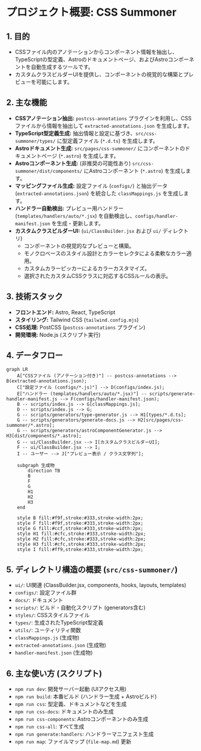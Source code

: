 # プロジェクト概要: CSS Summoner

## 1. 目的

- CSSファイル内のアノテーションからコンポーネント情報を抽出し、TypeScriptの型定義、Astroのドキュメントページ、およびAstroコンポーネントを自動生成するツールです。
- カスタムクラスビルダーUIを提供し、コンポーネントの視覚的な構築とプレビューを可能にします。

## 2. 主な機能

- **CSSアノテーション抽出:** `postcss-annotations` プラグインを利用し、CSSファイルから情報を抽出して `extracted-annotations.json` を生成します。
- **TypeScript型定義生成:** 抽出情報と設定に基づき、`src/css-summoner/types/` に型定義ファイル (`*.d.ts`) を生成します。
- **Astroドキュメント生成:** `src/pages/css-summoner/` にコンポーネントのドキュメントページ (`*.astro`) を生成します。
- **Astroコンポーネント生成:** (非推奨の可能性あり) `src/css-summoner/dist/components/` にAstroコンポーネント (`*.astro`) を生成します。
- **マッピングファイル生成:** 設定ファイル (`configs/`) と抽出データ (`extracted-annotations.json`) を統合した `classMappings.js` を生成します。
- **ハンドラー自動検出:** プレビュー用ハンドラー (`templates/handlers/auto/*.jsx`) を自動検出し、`configs/handler-manifest.json` を生成・更新します。
- **カスタムクラスビルダーUI:** (`ui/ClassBuilder.jsx` および `ui/` ディレクトリ)
  - コンポーネントの視覚的なプレビューと構築。
  - モノクロベースのスタイル設計とカラーセレクタによる柔軟なカラー適用。
  - カスタムカラーピッカーによるカラーカスタマイズ。
  - 選択されたカスタムCSSクラスに対応するCSSルールの表示。

## 3. 技術スタック

- **フロントエンド:** Astro, React, TypeScript
- **スタイリング:** Tailwind CSS (`tailwind.config.mjs`)
- **CSS処理:** PostCSS (`postcss-annotations` プラグイン)
- **開発環境:** Node.js (スクリプト実行)

## 4. データフロー

```mermaid
graph LR
    A["CSSファイル (アノテーション付き)"] -- postcss-annotations --> B(extracted-annotations.json);
    C["設定ファイル (configs/*.js)"] --> D(configs/index.js);
    E["ハンドラー (templates/handlers/auto/*.jsx)"] -- scripts/generate-handler-manifest.js --> F(configs/handler-manifest.json);
    B -- scripts/index.js --> G[classMappings.js];
    D -- scripts/index.js --> G;
    G -- scripts/generators/type-generator.js --> H1[types/*.d.ts];
    G -- scripts/generators/generate-docs.js --> H2[src/pages/css-summoner/*.astro];
    G -- scripts/generators/astroComponentGenerator.js --> H3[dist/components/*.astro];
    G -- ui/ClassBuilder.jsx --> I[カスタムクラスビルダーUI];
    F -- ui/ClassBuilder.jsx --> I;
    I -- ユーザー --> J["プレビュー表示 / クラス文字列"];

    subgraph 生成物
        direction TB
        B
        F
        G
        H1
        H2
        H3
    end

    style B fill:#f9f,stroke:#333,stroke-width:2px;
    style F fill:#f9f,stroke:#333,stroke-width:2px;
    style G fill:#ccf,stroke:#333,stroke-width:2px;
    style H1 fill:#cfc,stroke:#333,stroke-width:2px;
    style H2 fill:#cfc,stroke:#333,stroke-width:2px;
    style H3 fill:#cfc,stroke:#333,stroke-width:2px;
    style I fill:#ff9,stroke:#333,stroke-width:2px;
```

## 5. ディレクトリ構造の概要 (`src/css-summoner/`)

- `ui/`: UI関連 (ClassBuilder.jsx, components, hooks, layouts, templates)
- `configs/`: 設定ファイル群
- `docs/`: ドキュメント
- `scripts/`: ビルド・自動化スクリプト (generators含む)
- `styles/`: CSSスタイルファイル
- `types/`: 生成されたTypeScript型定義
- `utils/`: ユーティリティ関数
- `classMappings.js` (生成物)
- `extracted-annotations.json` (生成物)
- `handler-manifest.json` (生成物)

## 6. 主な使い方 (スクリプト)

- `npm run dev`: 開発サーバー起動 (UIアクセス用)
- `npm run build`: 本番ビルド (ハンドラー生成 + Astroビルド)
- `npm run css`: 型定義、ドキュメントなどを生成
- `npm run css-docs`: ドキュメントのみ生成
- `npm run css-components`: Astroコンポーネントのみ生成
- `npm run css-all`: すべて生成
- `npm run generate:handlers`: ハンドラーマニフェスト生成
- `npm run map`: ファイルマップ (`file-map.md`) 更新
